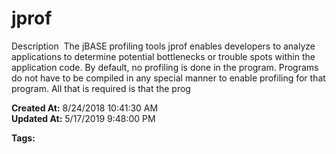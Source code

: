 # jprof

Description  The jBASE profiling tools jprof enables developers to analyze applications to determine potential bottlenecks or trouble spots within the application code. By default, no profiling is done in the program. Programs do not have to be compiled in any special manner to enable profiling for that program. All that is required is that the prog  

**Created At:** 8/24/2018 10:41:30 AM  
**Updated At:** 5/17/2019 9:48:00 PM  

**Tags:**
<badge text='profiling' vertical='middle' />
